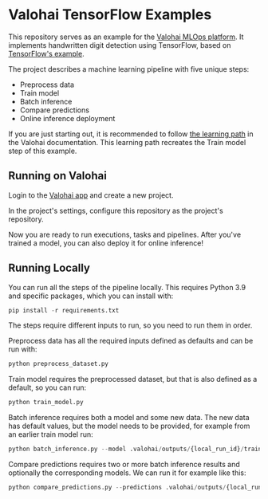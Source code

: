 # Valohai TensorFlow Examples 

This repository serves as an example for the [Valohai MLOps platform][vh]. It implements handwritten digit detection using
TensorFlow, based on [TensorFlow's example][ex].

The project describes a machine learning pipeline with five unique steps:
- Preprocess data
- Train model
- Batch inference
- Compare predictions
- Online inference deployment

If you are just starting out, it is recommended to follow [the learning path][lp] in the Valohai documentation. This learning path recreates the Train model step of this example.

[ex]: https://www.tensorflow.org/tutorials/quickstart/beginner
[vh]: https://valohai.com/
[lp]: https://docs.valohai.com/tutorials/learning-paths/fundamentals/valohai-utils/

## Running on Valohai

Login to the [Valohai app][app] and create a new project.

In the project's settings, configure this repository as the project's repository.

Now you are ready to run executions, tasks and pipelines. After you've trained a model, you can also deploy it for online inference!

[app]: https://app.valohai.com

## Running Locally

You can run all the steps of the pipeline locally. This requires Python 3.9 and specific packages, which you can install with:

```python
pip install -r requirements.txt
```

The steps require different inputs to run, so you need to run them in order.

Preprocess data has all the required inputs defined as defaults and can be run with:
```python
python preprocess_dataset.py
```

Train model requires the preprocessed dataset, but that is also defined as a default, so you can run:
```python
python train_model.py
```

Batch inference requires both a model and some new data. The new data has default values, but the model needs to be provided, for example from an earlier train model run:
```python
python batch_inference.py --model .valohai/outputs/{local_run_id}/train-model/model-{suffix}.h5
```

Compare predictions requires two or more batch inference results and optionally the corresponding models. We can run it for example like this:
```python
python compare_predictions.py --predictions .valohai/outputs/{local_run_id}/batch-inference/predictions-{suffix}.json .valohai/outputs/{local_run_id}/batch-inference/predictions-{suffix}.json
```
